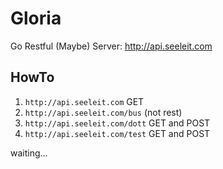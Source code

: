 # Gloria
Go Restful (Maybe) Server: http://api.seeleit.com

## HowTo
1.  `http://api.seeleit.com` GET
2. `http://api.seeleit.com/bus` (not rest)
3. `http://api.seeleit.com/dott` GET and POST
4. `http://api.seeleit.com/test` GET and POST

waiting...